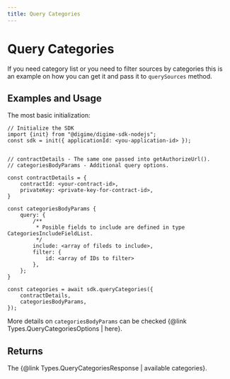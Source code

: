 ```yaml
---
title: Query Categories
---
```


# Query Categories

If you need category list or you need to filter sources by categories this is an example on how you can get it and pass it to `querySources` method.

## Examples and Usage

The most basic initialization:

```
// Initialize the SDK
import {init} from "@digime/digime-sdk-nodejs";
const sdk = init({ applicationId: <you-application-id> });


// contractDetails - The same one passed into getAuthorizeUrl().
// categoriesBodyParams - Additional query options.

const contractDetails = {
    contractId: <your-contract-id>,
    privateKey: <private-key-for-contract-id>,
}

const categoriesBodyParams {
    query: {
        /**
         * Posible fields to include are defined in type CategoriesIncludeFieldList.
         */
        include: <array of fileds to include>,
        filter: {
            id: <array of IDs to filter>
        },
    };
}

const categories = await sdk.queryCategories({
    contractDetails,
    categoriesBodyParams,
});

```

More details on `categoriesBodyParams` can be checked {@link Types.QueryCategoriesOptions | here}.

## Returns

The {@link Types.QueryCategoriesResponse | available categories}.
